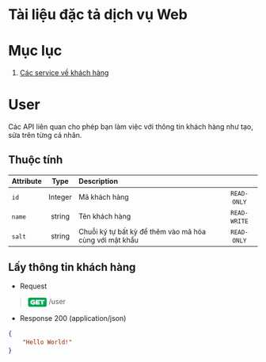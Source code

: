 # **Tài liệu đặc tả dịch vụ Web**
# Mục lục

1. [Các service về khách hàng](#User)

# User

Các API liên quan cho phép bạn làm việc với thông tin khách hàng như tạo, sửa trên từng cá nhân.

Thuộc tính
---

| Attribute | Type | Description |  |
| :--- | :----: | :--- | :---: |
| `id` | Integer | Mã khách hàng | `READ-ONLY` |
| `name` | string | Tên khách hàng | `READ-WRITE` |
| `salt` | string | Chuỗi ký tự bất kỳ để thêm vào mã hóa cùng với mật khẩu | `READ-ONLY` |

Lấy thông tin khách hàng
---

+ Request
> <img src="./include/image/btn-get-01.svg" width="38" alt="GET" align="center"> /user

+ Response 200 (application/json)
```json
{
    "Hello World!"
}
```
